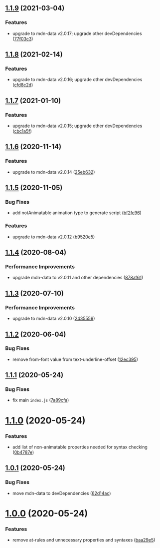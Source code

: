 ## [1.1.9](https://github.com/webanimate/mdn-data-animatable/compare/v1.1.8...v1.1.9) (2021-03-04)

### Features

- upgrade to mdn-data v2.0.17; upgrade other devDependencies ([77f03c3](https://github.com/webanimate/mdn-data-animatable/commit/77f03c31fa36b62f2243dbcb7fd8c5da902f76c1))

## [1.1.8](https://github.com/webanimate/mdn-data-animatable/compare/v1.1.7...v1.1.8) (2021-02-14)

### Features

- upgrade to mdn-data v2.0.16; upgrade other devDependencies ([cfd8c2d](https://github.com/webanimate/mdn-data-animatable/commit/cfd8c2d4e86afb495b6879293e222d2032f1c328))

## [1.1.7](https://github.com/webanimate/mdn-data-animatable/compare/v1.1.6...v1.1.7) (2021-01-10)

### Features

- upgrade to mdn-data v2.0.15; upgrade other devDependencies ([cbc1a5f](https://github.com/webanimate/mdn-data-animatable/commit/cbc1a5fc79df2a717e58596474bc998d903c8de3))

## [1.1.6](https://github.com/webanimate/mdn-data-animatable/compare/v1.1.5...v1.1.6) (2020-11-14)

### Features

- upgrade to mdn-data v2.0.14 ([25eb632](https://github.com/webanimate/mdn-data-animatable/commit/25eb6322da36e2d43f559a88c977b0d7404dbd1a))

## [1.1.5](https://github.com/webanimate/mdn-data-animatable/compare/v1.1.4...v1.1.5) (2020-11-05)

### Bug Fixes

- add notAnimatable animation type to generate script ([bf2fc96](https://github.com/webanimate/mdn-data-animatable/commit/bf2fc96b5bfea72febb154d57b81895b6c83299c))

### Features

- upgrade to mdn-data v2.0.12 ([b9520e5](https://github.com/webanimate/mdn-data-animatable/commit/b9520e5d1a1be5d7cc318f31e1550769f14d0086))

## [1.1.4](https://github.com/webanimate/mdn-data-animatable/compare/v1.1.3...v1.1.4) (2020-08-04)

### Performance Improvements

- upgrade mdn-data to v2.0.11 and other dependencies ([878af61](https://github.com/webanimate/mdn-data-animatable/commit/878af610d51483d47cafaa47dcf4f806774cf22e))

## [1.1.3](https://github.com/webanimate/mdn-data-animatable/compare/v1.1.2...v1.1.3) (2020-07-10)

### Performance Improvements

- upgrade to mdn-data v2.0.10 ([2435559](https://github.com/webanimate/mdn-data-animatable/commit/2435559def9b0a6f05da1675e3faf03fe6ed9b7d))

## [1.1.2](https://github.com/webanimate/mdn-data-animatable/compare/v1.1.1...v1.1.2) (2020-06-04)

### Bug Fixes

- remove from-font value from text-underline-offset ([12ec395](https://github.com/webanimate/mdn-data-animatable/commit/12ec395a557722509bb5ee1bf666f08c48a0165d))

## [1.1.1](https://github.com/webanimate/mdn-data-animatable/compare/v1.1.0...v1.1.1) (2020-05-24)

### Bug Fixes

- fix main `index.js` ([7a89cfa](https://github.com/webanimate/mdn-data-animatable/commit/7a89cfa0362dfeea995d26e2fc746d2c2e5aba05))

# [1.1.0](https://github.com/webanimate/mdn-data-animatable/compare/v1.0.1...v1.1.0) (2020-05-24)

### Features

- add list of non-animatable properties needed for syntax checking ([0b4787e](https://github.com/webanimate/mdn-data-animatable/commit/0b4787e6032915424ea5d7772aec237ac84bacc0))

## [1.0.1](https://github.com/webanimate/mdn-data-animatable/compare/v1.0.0...v1.0.1) (2020-05-24)

### Bug Fixes

- move mdn-data to devDependencies ([62d14ac](https://github.com/webanimate/mdn-data-animatable/commit/62d14ac260a1d4fc7f1f9182a0d60ecad3e187fa))

# [1.0.0](https://github.com/webanimate/mdn-data-animatable/compare/baa29e531038c89093cd448f274b68abd5348650...v1.0.0) (2020-05-24)

### Features

- remove at-rules and unnecessary properties and syntaxes ([baa29e5](https://github.com/webanimate/mdn-data-animatable/commit/baa29e531038c89093cd448f274b68abd5348650))
